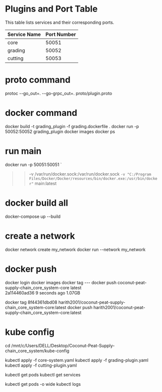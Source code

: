 # Plugins and Port Table

This table lists services and their corresponding ports.

| Service Name | Port Number |
|--------------|-------------|
| core         | 50051       |
| grading      | 50052       |
| cutting      | 50053       |

# proto command
protoc --go_out=. --go-grpc_out=. proto/plugin.proto

# docker command
docker build -t grading_plugin -f grading.dockerfile .
docker run -p 50052:50052 grading_plugin
docker images
docker ps

# run main
docker run -p 50051:50051 `
>>   -v /var/run/docker.sock:/var/run/docker.sock `
>>   -v "C:/Program Files/Docker/Docker/resources/bin/docker.exe:/usr/bin/docker" `
>>   main:latest
>> 

# docker build all
docker-compose up --build

# create a network
docker network create my_network
docker run --network my_network

# docker push 
docker login
docker images 
docker tag --- 
docker push
coconut-peat-supply-chain_core_system-core                 latest              
   2a114460ad36   9 seconds ago    1.07GB

   docker tag 8f44361dbd08 harith2001/coconut-peat-supply-chain_core_system-core:latest
   docker push harith2001/coconut-peat-supply-chain_core_system-core:latest
# kube config 
cd /mnt/c/Users/DELL/Desktop/Coconut-Peat-Supply-chain_core_system/kube-config

kubectl apply -f core-system.yaml
kubectl apply -f grading-plugin.yaml
kubectl apply -f cutting-plugin.yaml

kubectl get pods
kubectl get services

kubectl get pods -o wide
kubectl logs <pod-name>

